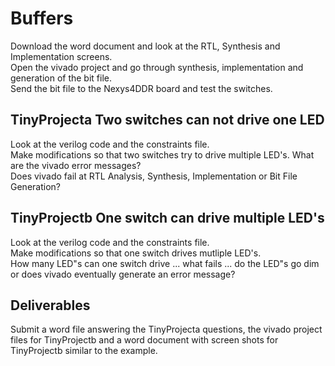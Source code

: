 # Buffers  
 Download the word document and look at the RTL, Synthesis and Implementation screens.  
 Open the vivado project and go through synthesis, implementation and generation of the bit file.  
 Send the bit file to the Nexys4DDR board and test the switches.  

## TinyProjecta Two switches can not drive one LED
Look at the verilog code and the constraints file.   
Make modifications so that two switches try to drive multiple LED's.
What are the vivado error messages?  
Does vivado fail at RTL Analysis, Synthesis, Implementation or Bit File Generation?

## TinyProjectb One switch can drive multiple LED's
Look at the verilog code and the constraints file.  
Make modifications so that one switch drives mutliple LED's.  
How many LED"s can one switch drive ... what fails ... do the LED"s go dim or does vivado eventually generate an error message?  

## Deliverables
Submit a word file answering the TinyProjecta questions, the vivado project files for TinyProjectb and a word document with screen shots for TinyProjectb similar to the example.
